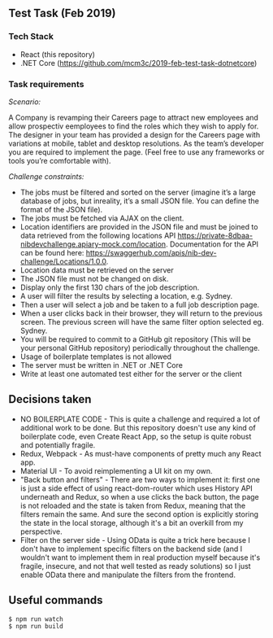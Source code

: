 ## Test Task (Feb 2019)

### Tech Stack

* React (this repository)
* .NET Core (https://github.com/mcm3c/2019-feb-test-task-dotnetcore)

### Task requirements

*Scenario:*

A Company is revamping their Careers page to attract new employees and allow prospectiv eemployees to find the roles which they wish to apply for. The designer in your team has provided a design for the Careers page with variations at mobile, tablet and desktop resolutions. As the team’s developer you are required to implement the page. (Feel free to use any frameworks or tools you’re comfortable with).

*Challenge constraints:*

* The jobs must be filtered and sorted on the server (imagine it’s a large database of jobs, but inreality, it’s a small JSON file. You can define the format of the JSON file).
* The jobs must be fetched via AJAX on the client.
* Location identifiers are provided in the JSON file and must be joined to data retrieved from the following locations API https://private-8dbaa-nibdevchallenge.apiary-mock.com/location. Documentation for the API can be found here: https://swaggerhub.com/apis/nib-dev-challenge/Locations/1.0.0.
* Location data must be retrieved on the server
* The JSON file must not be changed on disk.
* Display only the first 130 chars of the job description.
* A user will filter the results by selecting a location, e.g. Sydney.
* Then a user will select a job and be taken to a full job description page.
* When a user clicks back in their browser, they will return to the previous screen. The previous screen will have the same filter option selected eg. Sydney.
* You will be required to commit to a GitHub git repository (This will be your personal GitHub repository) periodically throughout the challenge.
* Usage of boilerplate templates is not allowed
* The server must be written in .NET or .NET Core
* Write at least one automated test either for the server or the client


## Decisions taken

* NO BOILERPLATE CODE - This is quite a challenge and required a lot of additional work to be done. But this repository doesn't use any kind of boilerplate code, even Create React App, so the setup is quite robust and potentially fragile.
* Redux, Webpack - As must-have components of pretty much any React app.
* Material UI - To avoid reimplementing a UI kit on my own.
* "Back button and filters" - There are two ways to implement it: first one is just a side effect of using react-dom-router which uses History API underneath and Redux, so when a use clicks the back button, the page is not reloaded and the state is taken from Redux, meaning that the filters remain the same. And sure the second option is explicitly storing the state in the local storage, although it's a bit an overkill from my perspective.
* Filter on the server side - Using OData is quite a trick here because I don't have to implement specific filters on the backend side (and I wouldn't want to implement them in real production myself because it's fragile, insecure, and not that well tested as ready solutions) so I just enable OData there and manipulate the filters from the frontend.


## Useful commands
```
$ npm run watch
$ npm run build
```
